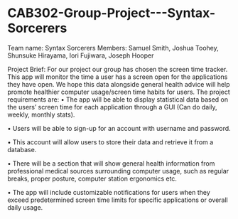 # CAB302-Group-Project---Syntax-Sorcerers
Team name: Syntax Sorcerers
Members: Samuel Smith, Joshua Toohey, Shunsuke Hirayama, Iori Fujiwara, Joseph Hooper

Project Brief:
For our project our group has chosen the screen time tracker. This app will monitor the time a user has a screen open for the applications they have open. We hope this data alongside general health advice will help promote healthier computer usage/screen time habits for users. 
The project requirements are:
•	The app will be able to display statistical data based on the users’ screen time for each application through a GUI (Can do daily, weekly, monthly stats).

•	Users will be able to sign-up for an account with username and password.

•	This account will allow users to store their data and retrieve it from a database.

•	 There will be a section that will show general health information from professional medical sources surrounding computer usage, such as regular breaks, proper posture, computer station ergonomics etc.

•	The app will include customizable notifications for users when they exceed predetermined screen time limits for specific applications or overall daily usage.

